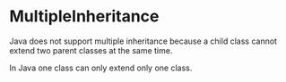 # MultipleInheritance
Java does not support multiple inheritance because a child class cannot extend two parent classes at the same time.


In Java one class can only extend only one class.
